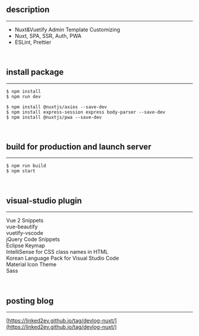 ## description  
---

- Nuxt&Vuetify Admin Template Customizing
- Nuxt, SPA, SSR, Auth, PWA
- ESLint, Prettier

<br>


## install package  
---

```
$ npm install  
$ npm run dev  
```

```
$ npm install @nuxtjs/axios --save-dev  
$ npm install express-session express body-parser --save-dev  
$ npm install @nuxtjs/pwa --save-dev  
```

<br>


## build for production and launch server  
---

```
$ npm run build  
$ npm start  
```

<br>


## visual-studio plugin  
---

Vue 2 Snippets   
vue-beautify  
vuetify-vscode  
jQuery Code Snippets  
Eclipse Keymap  
IntelliSense for CSS class names in HTML  
Korean Language Pack for Visual Studio Code  
Material Icon Theme  
Sass  

<br>


## posting blog  
---

[https://linked2ev.github.io/tag/devlog-nuxt/](https://linked2ev.github.io/tag/devlog-nuxt/)